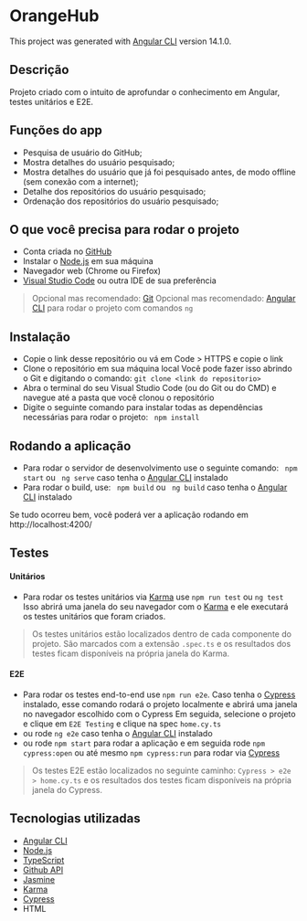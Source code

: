 # OrangeHub

This project was generated with [Angular CLI](https://github.com/angular/angular-cli) version 14.1.0.

## Descrição

Projeto criado com o intuito de aprofundar o conhecimento em Angular, testes unitários e E2E.

## Funções do app

* Pesquisa de usuário do GitHub;
* Mostra detalhes do usuário pesquisado;
* Mostra detalhes do usuário que já foi pesquisado antes, de modo offline (sem conexão com a internet);
* Detalhe dos repositórios do usuário pesquisado;
* Ordenação dos repositórios do usuário pesquisado;

## O que você precisa para rodar o projeto

* Conta criada no [GitHub](https://github.com/)
* Instalar o [Node.js](https://nodejs.org/en/) em sua máquina
* Navegador web (Chrome ou Firefox)
* [Visual Studio Code](https://code.visualstudio.com/) ou outra IDE de sua preferência
> Opcional mas recomendado: [Git](https://git-scm.com/)
> Opcional mas recomendado: [Angular CLI](https://angular.io/cli) para rodar o projeto com comandos `ng`

## Instalação

* Copie o link desse repositório ou vá em Code > HTTPS e copie o link
* Clone o repositório em sua máquina local 
Você pode fazer isso abrindo o Git e digitando o comando:
```git clone <link do repositorio>```
* Abra o terminal do seu Visual Studio Code (ou do Git ou do CMD) e navegue até a pasta que você clonou o repositório
* Digite o seguinte comando para instalar todas as dependências necessárias para rodar o projeto:
``` npm install```

## Rodando a aplicação
* Para rodar o servidor de desenvolvimento use o seguinte comando:
``` npm start``` ou ``` ng serve``` caso tenha o [Angular CLI](https://angular.io/cli) instalado
* Para rodar o build, use:
``` npm build``` ou ``` ng build``` caso tenha o [Angular CLI](https://angular.io/cli) instalado

Se tudo ocorreu bem, você poderá ver a aplicação rodando em http://localhost:4200/

## Testes
#### Unitários
* Para rodar os testes unitários via [Karma](https://karma-runner.github.io) use `npm run test` ou `ng test`
Isso abrirá uma janela do seu navegador com o [Karma](https://karma-runner.github.io) e ele executará os testes unitários que foram criados.
> Os testes unitários estão localizados dentro de cada componente do projeto. São marcados com a extensão `.spec.ts` e os resultados dos testes ficam disponíveis na própria janela do Karma.

#### E2E
* Para rodar os testes end-to-end use `npm run e2e`. Caso tenha o [Cypress](https://www.cypress.io/) instalado, esse comando rodará o projeto localmente e abrirá uma janela no navegador escolhido com o Cypress
Em seguida, selecione o projeto e clique em `E2E Testing` e clique na spec `home.cy.ts`
* ou rode `ng e2e` caso tenha o [Angular CLI](https://angular.io/cli) instalado
* ou rode `npm start` para rodar a aplicação e em seguida rode `npm cypress:open` ou até mesmo `npm cypress:run` para rodar via [Cypress](https://www.cypress.io/)
> Os testes E2E estão localizados no seguinte caminho: `Cypress > e2e > home.cy.ts` e os resultados dos testes ficam disponíveis na própria janela do Cypress.

## Tecnologias utilizadas

* [Angular CLI](https://angular.io/cli)
* [Node.js](https://nodejs.org/en/)
* [TypeScript](https://www.typescriptlang.org/)
* [Github API](https://docs.github.com/en/rest)
* [Jasmine](https://jasmine.github.io/)
* [Karma](https://karma-runner.github.io)
* [Cypress](https://www.cypress.io/)
* HTML